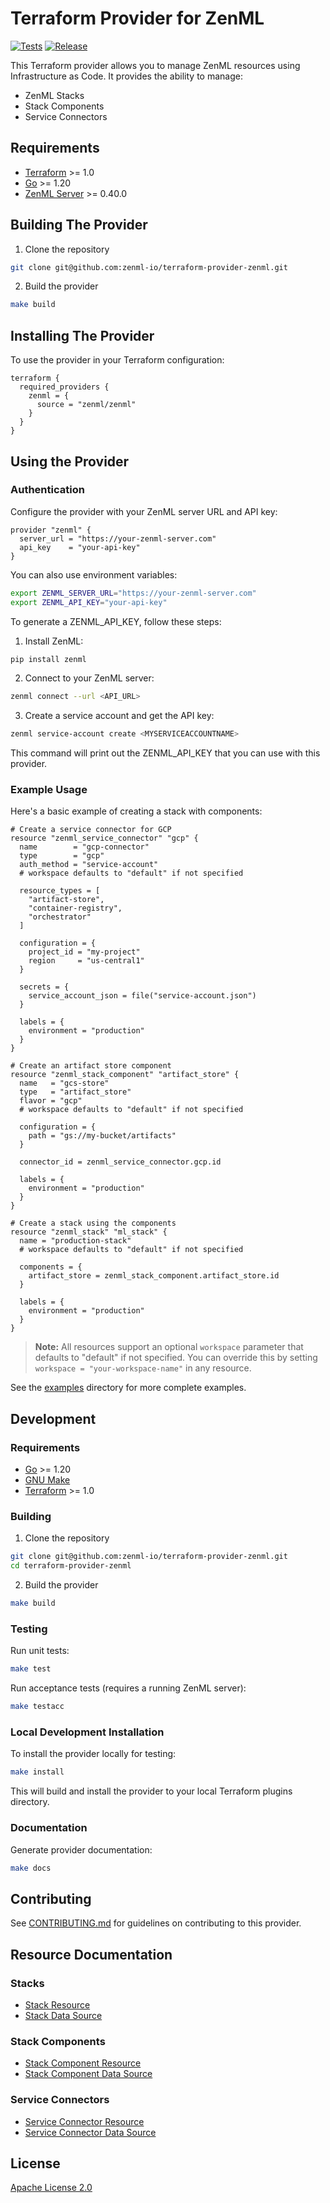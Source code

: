 # Terraform Provider for ZenML

[![Tests](https://github.com/zenml-io/terraform-provider-zenml/actions/workflows/test.yml/badge.svg)](https://github.com/zenml-io/terraform-provider-zenml/actions/workflows/test.yml)
[![Release](https://github.com/zenml-io/terraform-provider-zenml/actions/workflows/release.yml/badge.svg)](https://github.com/zenml-io/terraform-provider-zenml/actions/workflows/release.yml)

This Terraform provider allows you to manage ZenML resources using Infrastructure as Code. It provides the ability to manage:
- ZenML Stacks
- Stack Components
- Service Connectors

## Requirements

- [Terraform](https://www.terraform.io/downloads.html) >= 1.0
- [Go](https://golang.org/doc/install) >= 1.20
- [ZenML Server](https://docs.zenml.io/) >= 0.40.0

## Building The Provider

1. Clone the repository
```bash
git clone git@github.com:zenml-io/terraform-provider-zenml.git
```

2. Build the provider
```bash
make build
```

## Installing The Provider

To use the provider in your Terraform configuration:

```hcl
terraform {
  required_providers {
    zenml = {
      source = "zenml/zenml"
    }
  }
}
```

## Using the Provider

### Authentication

Configure the provider with your ZenML server URL and API key:

```hcl
provider "zenml" {
  server_url = "https://your-zenml-server.com"
  api_key    = "your-api-key"
}
```

You can also use environment variables:
```bash
export ZENML_SERVER_URL="https://your-zenml-server.com"
export ZENML_API_KEY="your-api-key"
```

To generate a ZENML_API_KEY, follow these steps:

1. Install ZenML:
```bash
pip install zenml
```

2. Connect to your ZenML server:
```bash
zenml connect --url <API_URL>
```

3. Create a service account and get the API key:
```bash
zenml service-account create <MYSERVICEACCOUNTNAME>
```

This command will print out the ZENML_API_KEY that you can use with this provider.

### Example Usage

Here's a basic example of creating a stack with components:

```hcl
# Create a service connector for GCP
resource "zenml_service_connector" "gcp" {
  name        = "gcp-connector"
  type        = "gcp"
  auth_method = "service-account"
  # workspace defaults to "default" if not specified
  
  resource_types = [
    "artifact-store",
    "container-registry",
    "orchestrator"
  ]
  
  configuration = {
    project_id = "my-project"
    region     = "us-central1"
  }
  
  secrets = {
    service_account_json = file("service-account.json")
  }
  
  labels = {
    environment = "production"
  }
}

# Create an artifact store component
resource "zenml_stack_component" "artifact_store" {
  name   = "gcs-store"
  type   = "artifact_store"
  flavor = "gcp"
  # workspace defaults to "default" if not specified
  
  configuration = {
    path = "gs://my-bucket/artifacts"
  }
  
  connector_id = zenml_service_connector.gcp.id
  
  labels = {
    environment = "production"
  }
}

# Create a stack using the components
resource "zenml_stack" "ml_stack" {
  name = "production-stack"
  # workspace defaults to "default" if not specified
  
  components = {
    artifact_store = zenml_stack_component.artifact_store.id
  }
  
  labels = {
    environment = "production"
  }
}
```

> **Note:** All resources support an optional `workspace` parameter that defaults to "default" if not specified. You can override this by setting `workspace = "your-workspace-name"` in any resource.

See the [examples](./examples/) directory for more complete examples.

## Development

### Requirements

- [Go](https://golang.org/doc/install) >= 1.20
- [GNU Make](https://www.gnu.org/software/make/)
- [Terraform](https://www.terraform.io/downloads.html) >= 1.0

### Building

1. Clone the repository
```bash
git clone git@github.com:zenml-io/terraform-provider-zenml.git
cd terraform-provider-zenml
```

2. Build the provider
```bash
make build
```

### Testing

Run unit tests:
```bash
make test
```

Run acceptance tests (requires a running ZenML server):
```bash
make testacc
```

### Local Development Installation

To install the provider locally for testing:

```bash
make install
```

This will build and install the provider to your local Terraform plugins directory.

### Documentation

Generate provider documentation:

```bash
make docs
```

## Contributing

See [CONTRIBUTING.md](./CONTRIBUTING.md) for guidelines on contributing to this provider.

## Resource Documentation

### Stacks
- [Stack Resource](./docs/resources/stack.md)
- [Stack Data Source](./docs/data-sources/stack.md)

### Stack Components
- [Stack Component Resource](./docs/resources/stack_component.md)
- [Stack Component Data Source](./docs/data-sources/stack_component.md)

### Service Connectors
- [Service Connector Resource](./docs/resources/service_connector.md)
- [Service Connector Data Source](./docs/data-sources/service_connector.md)

## License

[Apache License 2.0](./LICENSE)